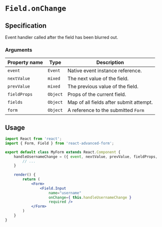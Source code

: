 # `Field.onChange`

## Specification
Event handler called after the field has been blurred out.

### Arguments

| Property name | Type | Description |
| ------------- | ---- | ----------- |
| `event` | `Event` | Native event instance reference. |
| `nextValue` | `mixed` | The next value of the field. |
| `prevValue` | `mixed` | The previous value of the field. |
| `fieldProps` | `Object` | Props of the current field. |
| `fields` | `Object` | Map of all fields after submit attempt. |
| `form` | `Object` | A reference to the submitted `Form` |

## Usage
```jsx
import React from 'react';
import { Form, Field } from 'react-advanced-form';

export default class MyForm extends React.Component {
    handleUsernameChange = ({ event, nextValue, prevValue, fieldProps, fields, form }) => {
        // ...
    }
    
    render() {
        return (
            <Form>
                <Field.Input
                    name="username"
                    onChange={ this.handleUsernameChange }
                    required />
            </Form>
        )
    }
}
```

